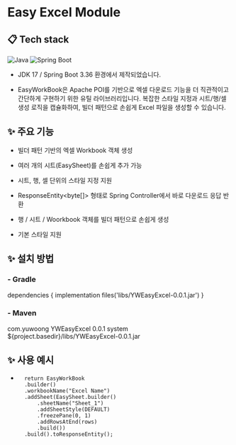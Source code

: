 # Easy Excel Module

## 📋 Tech stack

![Java](https://img.shields.io/badge/JDK_17-%23ED8B00.svg?style=flat&logo=openjdk&logoColor=white)
![Spring Boot](https://img.shields.io/badge/Spring_Boot_3.3.6-6DB33F?style=flat&logo=spring&logoColor=white)


- JDK 17 / Spring Boot 3.36 환경에서 제작되었습니다.

- EasyWorkBook은 Apache POI를 기반으로 엑셀 다운로드 기능을 더 직관적이고 간단하게 구현하기 위한 유틸 라이브러리입니다.
  복잡한 스타일 지정과 시트/행/셀 생성 로직을 캡슐화하여, 빌더 패턴으로 손쉽게 Excel 파일을 생성할 수 있습니다.


## ✨ 주요 기능

- 빌더 패턴 기반의 엑셀 Workbook 객체 생성

- 여러 개의 시트(EasySheet)를 손쉽게 추가 가능

- 시트, 행, 셀 단위의 스타일 지정 지원

- ResponseEntity<byte[]> 형태로 Spring Controller에서 바로 다운로드 응답 반환

- 행 / 시트 / Woorkbook 객체를 빌더 패턴으로 손쉽게 생성

- 기본 스타일 지원

## ✨ 설치 방법

### - Gradle
dependencies {
    implementation files('libs/YWEasyExcel-0.0.1.jar')
}

### - Maven
<dependency>
    <groupId>com.yuwoong</groupId>
    <artifactId>YWEasyExcel</artifactId>
    <version>0.0.1</version>
    <scope>system</scope>
    <systemPath>${project.basedir}/libs/YWEasyExcel-0.0.1.jar</systemPath>
</dependency>


## ✨ 사용 예시
* 		return EasyWorkBook
  		.builder()
  		.workbookName("Excel Name")
  		.addSheet(EasySheet.builder()
  			.sheetName("Sheet_1")
  			.addSheetStyle(DEFAULT)
  			.freezePane(0, 1)
  			.addRowsAtEnd(rows)
  			.build())
  		.build().toResponseEntity();